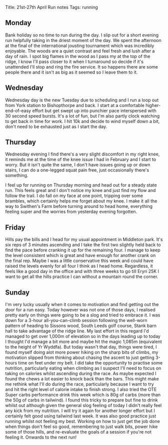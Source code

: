 Title: 21st-27th April Run notes
Tags: running

## Monday

Bank holiday so no time to run during the day. I slip out for a short evening run helpfully taking in the driest 
moment of the day. We spent the afternoon at the final of the international jousting tournament which was incredibly
enjoyable. The woods are a quiet contrast and feel fresh and lush after a day of rain. I spot big flames in the wood
as I pass my at the top of the ridge, I know I'll pass closer to it when I turnaround so decide if it's unattended I'll
stop and ring the fire service. It so happens there are some people there and it isn't as big as it seemed so I 
leave them to it.

## Wednesday

Wednesday day is the new Tuesday due to scheduling and I run a loop out from York station to Bishopthorpe and back. I 
start at a comfortable higher-end-of-easy effort but get swept up into punchier pace interspersed with 30 second speed
bursts. It's a lot of fun, but I'm also partly clock watching to get back in time for work. I hit 10k and decide to wind
myself down a bit, don't need to be exhausted just as I start the day.

## Thursday

Wednesday evening I find there's a very slight discomfort in my right knee, it reminds me at the time of the knee issue
I had in February and I start to worry. But it isn't quite the same, I don't have issues going up or down stairs, I can
do a one-legged squat pain free, just occasionally there's something.

I feel up for running on Thursday morning and head out for a steady state run. This feels great and I don't notice my knee
and just find my flow and follow the trail. I do fall on my face at one point, tripping over some brambles, which certainly
helps me forget about my knee. I make it all the way to Swithen's Farm before turning around to head home, everything feeling
super and the worries from yesterday evening forgotten.

## Friday

Hills pay the bills and I head for my usual appointment in Middleton park. It's six reps of 3 minutes ascending and I take
the first two slightly held back to find the pace before cranking it up for the remaining four. I manage to keep the level
consistent which is great and have enough for another crank on the final rep. Maybe I was a little conservative this week
and could have raised the levels evenly for all four I think as I head home. Regardless, it feels like a good day in the office
and with three weeks to go till Eryri 25K I want to get all the hills practice I can without a mountain round the corner.

## Sunday

I'm very lucky usually when it comes to motivation and find getting out the door for a run easy. Today however was not 
one of those days, I realised pretty early on things were going to be a slog and tried to embrace it. I was down for a 
3-hour all-you-can-climb session following the well-worn pattern of heading to Sissons wood, South Leeds golf course, 
Stank barn hall to take advantage of the ridge line. My last effort in this regard I'd managed to get over 1,000m of 
elevation so in the days leading up to today I thought I'd manage a bit more and maybe hit the magic 1,085m 
(equivalent to the height of Yr Wyddfa). But today wasn't that day, things were tired, I found myself doing alot more 
power hiking on the sharp bits of climbs, my motivation slipped from thinking about chasing the ascent to just getting 
3-hours time on feet under my belt. I did take the opportunity to practise some nutrition, particularly eating when climbing
as I suspect I'll need to focus on taking on calories whilst ascending during the race. As maybe expected I found the 
chews a lot easier to knock back than the bars. This might make me rethink what I'll do during the race, particularly 
because I want to try and hit the right level of calorie intake to finish strong. I also tried the OTE Super carbs 
performance drink this week which is 80g of carbs (more than the 50g of carbs in tailwind). I found this tricky to 
prepare but fine to drink whilst out although given the general slog feeling of today I didn't really feel any kick 
from my nutrition. I will try it again for another longer effort but I certainly felt good using tailwind last 
week. It was also good practice just running whilst not feeling my best. Working on how to just get the job done when things
don't feel so good, remembering to just walk bits, power hike some of those hills, and re-evaluate the goals of a session
if you're not feeling it. Onwards to the next run!